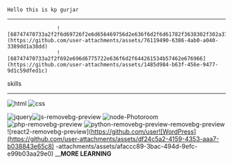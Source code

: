                                                                             Hello this is kp gurjar
_____________________________________________________________________________________________________________________________________________________________________________________________
                    ![68747470733a2f2f6d69726f2e6d656469756d2e636f6d2f6d61782f3638302f302a37513379765349765f7430696f4a2d5a2e676966](https://github.com/user-attachments/assets/76119490-6386-4ab0-a040-3389dd1a38dd)
                    ![68747470733a2f2f692e696d6775722e636f6d2f644261534b57462e676966](https://github.com/user-attachments/assets/1485d984-b63f-456e-9477-9d1c59dfed1c)
skills
_____________________________________________________________________________________________________________________________________________________________________________________________

![html](https://github.com/user-attachments/assets/4b169161-4e3a-4d68-8945-f235966e6ce2) ![css](https://github.com/user-attachments/assets/40b158bc-bd7f-4324-af90-a6076ba96b60) 

![jquery](https://github.com/user-attachments/assets/5539958a-a75d-44d3-89c0-6090fbf5c757)![js-removebg-preview](https://github.com/user-attachments/assets/a615a55c-9789-48c2-92fa-bfa55a8052b1)
![node-Photoroom](https://github.com/user-attachments/assets/baf10c90-e557-4679-83a1-e049d467eead)
![php-removebg-preview](https://github.com/user-attachments/assets/842efb10-ecad-40b0-af53-6f007d209f1f)
![python-removebg-preview-removebg-preview](https://github.com/user-attachments/assets/fb05e8db-2761-452d-a0ec-a481f36bb790)
![react2-removebg-preview](https://github.com/user![WordPress](https://github.com/user-attachments/assets/df24c5a2-4159-4353-aaa7-b038843e65c8)
-attachments/assets/afaccc89-3bac-494d-9efc-e99b03aa29e0)
________________________________________________________________________________________MORE LEARNING______________________________________________________________________________________


<!---
kunalpatel196/kunalpatel196 is a ✨ special ✨ repository because its `README.md` (this file) appears on your GitHub profile.
You can click the Preview link to take a look at your changes.
--->

